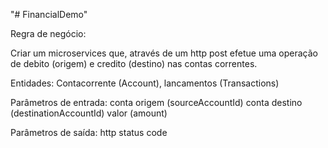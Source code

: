"# FinancialDemo" 

Regra de negócio:
	
Criar um microservices que, através de um http post efetue uma operação de debito (origem) e credito (destino) nas contas correntes.

Entidades: Contacorrente (Account), lancamentos (Transactions)

Parâmetros de entrada:
	conta origem (sourceAccountId)
	conta destino (destinationAccountId)
	valor (amount)

Parâmetros de saída:
	http status code	
